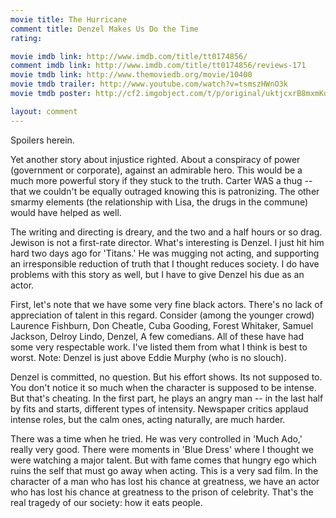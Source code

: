 ```yaml
---
movie title: The Hurricane
comment title: Denzel Makes Us Do the Time
rating: 

movie imdb link: http://www.imdb.com/title/tt0174856/
comment imdb link: http://www.imdb.com/title/tt0174856/reviews-171
movie tmdb link: http://www.themoviedb.org/movie/10400
movie tmdb trailer: http://www.youtube.com/watch?v=tsmszHWnO3k
movie tmdb poster: http://cf2.imgobject.com/t/p/original/uktjcxrB8mxmKqHGP4ftKO9KWuw.jpg

layout: comment
---
```


Spoilers herein.

Yet another story about injustice righted. About a conspiracy of power (government or corporate), against an admirable hero. This would be a much more powerful story if they stuck to the truth. Carter WAS a thug -- that we couldn't be equally outraged knowing this is patronizing. The other smarmy elements (the relationship with Lisa, the drugs in the commune) would have helped as well.

The writing and directing is dreary, and the two and a half hours or so drag. Jewison is not a first-rate director. What's interesting is Denzel. I just hit him hard two days ago for 'Titans.' He was mugging not acting, and supporting an irresponsible reduction of truth that I thought reduces society. I do have problems with this story as well, but I have to give Denzel his due as an actor.

First, let's note that we have some very fine black actors. There's no lack of appreciation of talent in this regard. Consider (among the younger crowd) Laurence Fishburn, Don Cheatle, Cuba Gooding, Forest Whitaker, Samuel Jackson, Delroy Lindo, Denzel, A few comedians. All of these have had some very respectable work. I've listed them from what I think is best to worst. Note: Denzel is just above Eddie Murphy (who is no slouch).

Denzel is committed, no question. But his effort shows. Its not supposed to. You don't notice it so much when the character is supposed to be intense. But that's cheating. In the first part, he plays an angry man -- in the last half by fits and starts, different types of intensity. Newspaper critics applaud intense roles, but the calm ones, acting naturally, are much harder.

There was a time when he tried. He was very controlled in 'Much Ado,' really very good. There were moments in 'Blue Dress' where I thought we were watching a major talent. But with fame comes that hungry ego which ruins the self that must go away when acting. This is a very sad film. In the character of a man who has lost his chance at greatness, we have an actor who has lost his chance at greatness to the prison of celebrity. That's the real tragedy of our society: how it eats people.